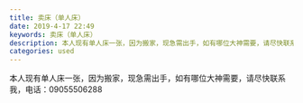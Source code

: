 ```yaml
---
title: 卖床（单人床）
date: 2019-4-17 22:49
keywords: 卖床（单人床）
description: 本人现有单人床一张，因为搬家，现急需出手，如有哪位大神需要，请尽快联系我，电话：09055506288
categories: used
---
```

<td class="t_f" id="postmessage_3534048">

本人现有单人床一张，因为搬家，现急需出手，如有哪位大神需要，请尽快联系我，电话：09055506288<br/>
<img alt="" border="0" class="zoom" data-cf-modified-37d1894f2be26ac0f892d07d-="" file="http://www.flw.ph/data/appbyme/upload/image/201904/17/tsQdeiwWnaPR.jpg" id="aimg_n8VIB" lazyloadthumb="1" onclick="" onmouseover="" src="http://www.flw.ph/data/appbyme/upload/image/201904/17/tsQdeiwWnaPR.jpg"/><br/>
</td>
